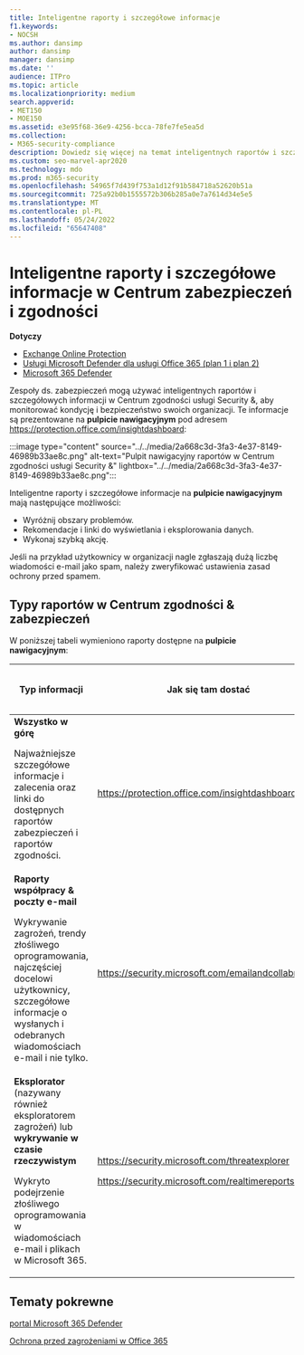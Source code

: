 ```yaml
---
title: Inteligentne raporty i szczegółowe informacje
f1.keywords:
- NOCSH
ms.author: dansimp
author: dansimp
manager: dansimp
ms.date: ''
audience: ITPro
ms.topic: article
ms.localizationpriority: medium
search.appverid:
- MET150
- MOE150
ms.assetid: e3e95f68-36e9-4256-bcca-78fe7fe5ea5d
ms.collection:
- M365-security-compliance
description: Dowiedz się więcej na temat inteligentnych raportów i szczegółowych informacji oraz sposobu ich używania do wyświetlania i eksplorowania danych oraz wykonywania szybkich działań.
ms.custom: seo-marvel-apr2020
ms.technology: mdo
ms.prod: m365-security
ms.openlocfilehash: 54965f7d439f753a1d12f91b584718a52620b51a
ms.sourcegitcommit: 725a92b0b1555572b306b285a0e7a7614d34e5e5
ms.translationtype: MT
ms.contentlocale: pl-PL
ms.lasthandoff: 05/24/2022
ms.locfileid: "65647408"
---
```

# <a name="smart-reports-and-insights-in-the-security--compliance-center"></a>Inteligentne raporty i szczegółowe informacje w Centrum zabezpieczeń i zgodności

**Dotyczy**
- [Exchange Online Protection](exchange-online-protection-overview.md)
- [Usługi Microsoft Defender dla usługi Office 365 (plan 1 i plan 2)](defender-for-office-365.md)
- [Microsoft 365 Defender](../defender/microsoft-365-defender.md)

Zespoły ds. zabezpieczeń mogą używać inteligentnych raportów i szczegółowych informacji w Centrum zgodności usługi Security &, aby monitorować kondycję i bezpieczeństwo swoich organizacji. Te informacje są prezentowane na **pulpicie nawigacyjnym** pod adresem <https://protection.office.com/insightdashboard>:

:::image type="content" source="../../media/2a668c3d-3fa3-4e37-8149-46989b33ae8c.png" alt-text="Pulpit nawigacyjny raportów w Centrum zgodności usługi Security &" lightbox="../../media/2a668c3d-3fa3-4e37-8149-46989b33ae8c.png":::

Inteligentne raporty i szczegółowe informacje na **pulpicie nawigacyjnym** mają następujące możliwości:

- Wyróżnij obszary problemów.
- Rekomendacje i linki do wyświetlania i eksplorowania danych.
- Wykonaj szybką akcję.

Jeśli na przykład użytkownicy w organizacji nagle zgłaszają dużą liczbę wiadomości e-mail jako spam, należy zweryfikować ustawienia zasad ochrony przed spamem.

## <a name="types-of-reports-in-the-security--compliance-center"></a>Typy raportów w Centrum zgodności & zabezpieczeń

W poniższej tabeli wymieniono raporty dostępne na **pulpicie nawigacyjnym**:

|Typ informacji|Jak się tam dostać|Gdzie się udać, aby dowiedzieć się więcej|
|---|---|---|
|**Wszystko w górę** <p> Najważniejsze szczegółowe informacje i zalecenia oraz linki do dostępnych raportów zabezpieczeń i raportów zgodności.|<https://protection.office.com/insightdashboard>|[Raporty w Centrum zgodności & zabezpieczeń](../../compliance/reports-in-security-and-compliance.md)|
|**Raporty współpracy & poczty e-mail** <p> Wykrywanie zagrożeń, trendy złośliwego oprogramowania, najczęściej docelowi użytkownicy, szczegółowe informacje o wysłanych i odebranych wiadomościach e-mail i nie tylko.|<https://security.microsoft.com/emailandcollabreport>|[Wyświetlanie raportów zabezpieczeń poczty e-mail](view-email-security-reports.md) <p> [Wyświetlanie raportów dla Ochrona usługi Office 365 w usłudze Defender](view-reports-for-mdo.md)|
|**Eksplorator** (nazywany również eksploratorem zagrożeń) lub **wykrywanie w czasie rzeczywistym** <p> Wykryto podejrzenie złośliwego oprogramowania w wiadomościach e-mail i plikach w Microsoft 365.|<https://security.microsoft.com/threatexplorer> <p> <https://security.microsoft.com/realtimereports>|[Eksplorator zagrożeń (lub wykrywanie w czasie rzeczywistym)](threat-explorer.md)|

## <a name="related-topics"></a>Tematy pokrewne

[portal Microsoft 365 Defender](../defender/microsoft-365-defender.md#the-microsoft-365-defender-portal)

[Ochrona przed zagrożeniami w Office 365](protect-against-threats.md)

